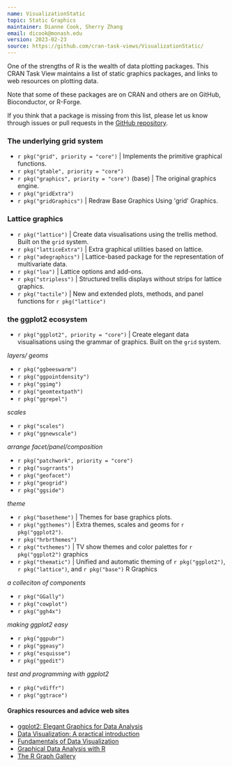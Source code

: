 ```yaml
---
name: VisualizationStatic
topic: Static Graphics
maintainer: Dianne Cook, Sherry Zhang
email: dicook@monash.edu
version: 2023-02-23
source: https://github.com/cran-task-views/VisualizationStatic/
---
```


One of the strengths of R is the wealth of data plotting packages. This CRAN Task View maintains a list of static graphics packages, and links to web resources on plotting data.

Note that some of these packages are on CRAN and others are on GitHub, Bioconductor, or R-Forge.

If you think that a package is missing from this list, please let us know through issues or pull requests in the [GitHub repository](https://github.com/cran-task-views/VisualizationStatic).

### The underlying grid system

- `r pkg("grid", priority = "core")` | Implements the primitive graphical functions.
- `r pkg("gtable", priority = "core")`
- `r pkg("graphics", priority = "core")` (base) | The original graphics engine.
- `r pkg("gridExtra")`
- `r pkg("gridGraphics")` | Redraw Base Graphics Using 'grid' Graphics.


### Lattice graphics

- `r pkg("lattice")` | Create data visualisations using the trellis method. Built on the `grid` system.
- `r pkg("latticeExtra")` | Extra graphical utilities based on lattice.
- `r pkg("adegraphics")` | Lattice-based package for the representation of multivariate data.
- `r pkg("loa")` | Lattice options and add-ons.
- `r pkg("stripless")` | Structured trellis displays without strips for lattice graphics.
- `r pkg("tactile")` | New and extended plots, methods, and panel functions for `r pkg("lattice")`


### the ggplot2 ecosystem

- `r pkg("ggplot2", priority = "core")` | Create elegant data visualisations using the grammar of graphics. Built on the `grid` system.

*layers/ geoms*

- `r pkg("ggbeeswarm")`
- `r pkg("ggpointdensity")`
- `r pkg("ggimg")`
- `r pkg("geomtextpath")`
- `r pkg("ggrepel")`

*scales* 

- `r pkg("scales")`
- `r pkg("ggnewscale")`

*arrange facet/panel/composition*

- `r pkg("patchwork", priority = "core")`
- `r pkg("sugrrants")`
- `r pkg("geofacet")`
- `r pkg("geogrid")`
- `r pkg("ggside")`


*theme*

- `r pkg("basetheme")` | Themes for base graphics plots.
- `r pkg("ggthemes")` | Extra themes, scales and geoms for `r pkg("ggplot2")`.
- `r pkg("hrbrthemes")`
- `r pkg("tvthemes")` | TV show themes and color palettes for `r pkg("ggplot2")` graphics
- `r pkg("thematic")` | Unified and automatic theming of `r pkg("ggplot2")`, `r pkg("lattice")`, and `r pkg("base")` R Graphics

*a colleciton of components*

- `r pkg("GGally")`
- `r pkg("cowplot")`
- `r pkg("ggh4x")`

*making ggplot2 easy*

- `r pkg("ggpubr")`
- `r pkg("ggeasy")`
- `r pkg("esquisse")`
- `r pkg("ggedit")`

*test and programming with ggplot2*

- `r pkg("vdiffr")`
- `r pkg("ggtrace")`

#### Graphics resources and advice web sites

- [ggplot2: Elegant Graphics for Data Analysis](https://ggplot2-book.org)
- [Data Visualization: A practical introduction](https://socviz.co)
- [Fundamentals of Data Visualization](https://clauswilke.com/dataviz/)
- [Graphical Data Analysis with R](http://www.gradaanwr.net)
- [The R Graph Gallery](https://www.r-graph-gallery.com)


